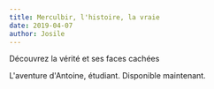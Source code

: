 ```yaml
---
title: Merculbir, l'histoire, la vraie
date: 2019-04-07
author: Josile
---
```


Découvrez la vérité et ses faces cachées

L'aventure d'Antoine, étudiant. Disponible maintenant.
